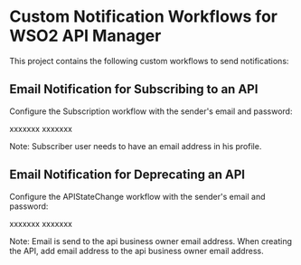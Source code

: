 
# Custom Notification Workflows for WSO2 API Manager

This project contains the following custom workflows to send notifications:

## Email Notification for Subscribing to an API

Configure the Subscription workflow with the sender's email and password:

<SubscriptionCreation executor="com.sample.workflownotification.SubscriptionNotificationExecutor">
    <Property name="sender">xxxxxxx</Property>
    <Property name="senderPassword">xxxxxxx</Property>
</SubscriptionCreation>

Note: Subscriber user needs to have an email address in his profile. 

## Email Notification for Deprecating an API

Configure the APIStateChange workflow with the sender's email and password:

<APIStateChange executor="com.sample.workflownotification.DepricationNotificationExecutor">
    <Property name="sender">xxxxxxx</Property>
    <Property name="senderPassword">xxxxxxx</Property>
</APIStateChange>

Note: Email is send to the api business owner email address. When creating the API, add email address to the api business owner email address.